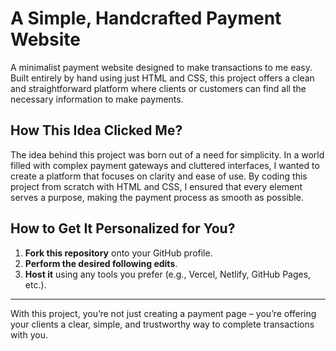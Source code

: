 # A Simple, Handcrafted Payment Website

A minimalist payment website designed to make transactions to me easy. Built entirely by hand using just HTML and CSS, this project offers a clean and straightforward platform where clients or customers can find all the necessary information to make payments.

## How This Idea Clicked Me?

The idea behind this project was born out of a need for simplicity. In a world filled with complex payment gateways and cluttered interfaces, I wanted to create a platform that focuses on clarity and ease of use. By coding this project from scratch with HTML and CSS, I ensured that every element serves a purpose, making the payment process as smooth as possible.

## How to Get It Personalized for You?

1. **Fork this repository** onto your GitHub profile.
2. **Perform the desired following edits**.
3. **Host it** using any tools you prefer (e.g., Vercel, Netlify, GitHub Pages, etc.).

---

With this project, you’re not just creating a payment page – you’re offering your clients a clear, simple, and trustworthy way to complete transactions with you.